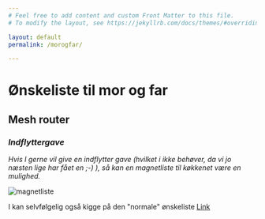 ```yaml
---
# Feel free to add content and custom Front Matter to this file.
# To modify the layout, see https://jekyllrb.com/docs/themes/#overriding-theme-defaults

layout: default
permalink: /morogfar/

---
```


# Ønskeliste til mor og far


## Mesh router
<!--  
TODO
hvilken router?
google
samsung
andet
-->

### *Indflyttergave*
*Hvis I gerne vil give en indflytter gave (hvilket i ikke behøver, da vi jo næsten lige har fået en ;-) ), så kan en magnetliste til køkkenet være en mulighed.*

![magnetliste](https://i.imgur.com/kZE5Ua4.jpg "magnetliste")

<!--  
TODO
Er Nadja enig?
-->

I kan selvfølgelig også kigge på den "normale" ønskeliste [Link](https://bigandt.github.io/)

